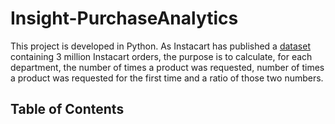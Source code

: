 # Insight-PurchaseAnalytics
This project is developed in Python. As Instacart has published a [dataset](https://www.instacart.com/datasets/grocery-shopping-2017) containing 3 million Instacart orders, the purpose is to calculate, for each department, the number of times a product was requested, number of times a product was requested for the first time and a ratio of those two numbers.
## Table of Contents
